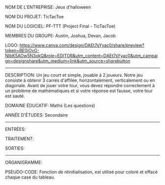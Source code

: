 NOM DE L'ENTREPRISE: Jeux d'halloween

NOM DU PROJET: TicTacToe

NOM DU LOGICIEL: PF-TTT (Project Final - TicTacToe)

MEMBRES DU GROUPE: Austin, Joshua, Devan, Jacob

LOGO: https://www.canva.com/design/DAEt7sYyac0/share/preview?token=BE0iOvG-NIbK5AOw5N3okQ&role=EDITOR&utm_content=DAEt7sYyac0&utm_campaign=designshare&utm_medium=link&utm_source=sharebutton

-----------------------------------------------------------------------------------------------------------------------------------------------------------------------------------

DESCRIPTION: Un jeu court et simple, jouable à 2 joueurs. Notre jeu consiste à obtenir 3 carrés d'affilée, horizontalement, verticalement ou en diagonale. 
Avant de jouer votre tour, vous devez répondre correctement à un problème de mathématiques et si votre réponse est fausse, votre tour est sauté.

DOMAINE ÉDUCATIF: Maths (Les questions)

ANNÉE D'ÉTUDES: Secondaire

-----------------------------------------------------------------------------------------------------------------------------------------------------------------------------------

ENTRÉES:

TRAITEMENT: 

SORTIES: 

-----------------------------------------------------------------------------------------------------------------------------------------------------------------------------------

ORGANIGRAMME: 

PSEUDO-CODE: Fonction de réinitialisation, est utilisé pour coloré et effacé chaque case du tableau.

